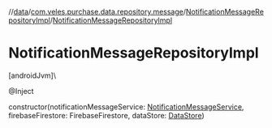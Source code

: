//[data](../../../index.md)/[com.veles.purchase.data.repository.message](../index.md)/[NotificationMessageRepositoryImpl](index.md)/[NotificationMessageRepositoryImpl](-notification-message-repository-impl.md)

# NotificationMessageRepositoryImpl

[androidJvm]\

@Inject

constructor(notificationMessageService: [NotificationMessageService](../../com.veles.purchase.data.networking.service.message/-notification-message-service/index.md), firebaseFirestore: FirebaseFirestore, dataStore: [DataStore](../../com.veles.purchase.data.local.data/-data-store/index.md))

